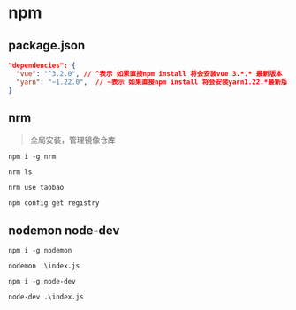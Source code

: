 # npm

## package.json

```json
"dependencies": {
  "vue": "^3.2.0", // ^表示 如果直接npm install 将会安装vue 3.*.* 最新版本
  "yarn": "~1.22.0",  // ~表示 如果直接npm install 将会安装yarn1.22.*最新版本
}

```


## nrm 

> 全局安装，管理镜像仓库

```
npm i -g nrm

nrm ls

nrm use taobao

npm config get registry 
```


## nodemon node-dev

```
npm i -g nodemon

nodemon .\index.js

npm i -g node-dev

node-dev .\index.js

```